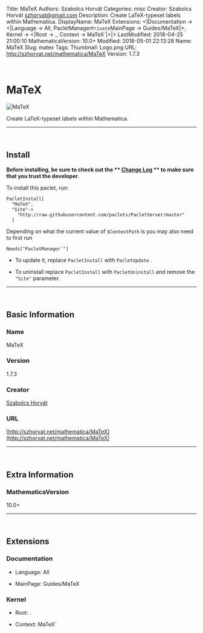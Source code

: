 Title: MaTeX
Authors: Szabolcs Horvát
Categories: misc
Creator: Szabolcs Horvát <szhorvat@gmail.com>
Description: Create LaTeX-typeset labels within Mathematica.
DisplayName: MaTeX
Extensions: <|Documentation -> <|Language -> All, PacletManager`Private`MainPage -> Guides/MaTeX|>, Kernel -> <|Root -> ., Context -> MaTeX`|>|>
LastModified: 2018-04-25 21:00:10
MathematicaVersion: 10.0+
Modified: 2018-05-01 22:13:28
Name: MaTeX
Slug: matex
Tags: 
Thumbnail: Logo.png
URL: http://szhorvat.net/mathematica/MaTeX
Version: 1.7.3

<a id="matex" style="width:0;height:0;margin:0;padding:0;">&zwnj;</a>

# MaTeX

![MaTeX]({filename}/img/MaTeX/Logo.png)

Create LaTeX-typeset labels within Mathematica.

---

<a id="install" style="width:0;height:0;margin:0;padding:0;">&zwnj;</a>

## Install

**Before installing, be sure to check out the ** **[Change Log](https://paclets.github.io/PacletServer/pages/log.html)** ** to make sure that you trust the developer.**

To install this paclet, run:

    PacletInstall[
      "MaTeX",
      "Site"->
        "http://raw.githubusercontent.com/paclets/PacletServer/master"
      ]

Depending on what the current value of  ```$ContextPath```  is you may also need to first run

    Needs["PacletManager`"]

* To update it, replace  ```PacletInstall```  with  ```PacletUpdate``` . 

* To uninstall replace  ```PacletInstall```  with  ```PacletUninstall```  and remove the  ```"Site"```  parameter.

---

<a id="basic-information" style="width:0;height:0;margin:0;padding:0;">&zwnj;</a>

## Basic Information

### Name

MaTeX

### Version

1.7.3

### Creator

[Szabolcs Horvát](mailto:szhorvat@gmail.com)

### URL

[http://szhorvat.net/mathematica/MaTeX](http://szhorvat.net/mathematica/MaTeX)

---

<a id="extra-information" style="width:0;height:0;margin:0;padding:0;">&zwnj;</a>

## Extra Information

### MathematicaVersion

10.0+

---

<a id="extensions" style="width:0;height:0;margin:0;padding:0;">&zwnj;</a>

## Extensions

### Documentation

* Language: All

* MainPage: Guides/MaTeX

### Kernel

* Root: .

* Context: MaTeX`